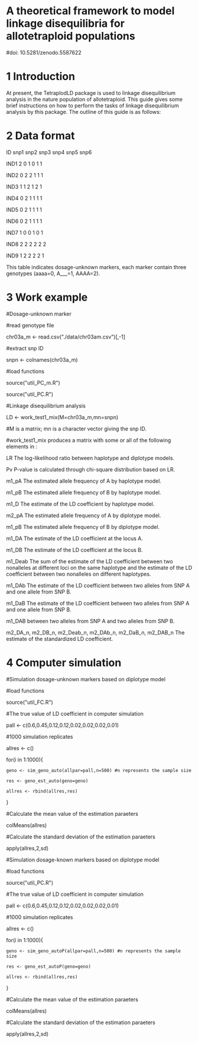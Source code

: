 # A theoretical framework to model linkage disequilibria for allotetraploid populations

#doi: 10.5281/zenodo.5587622
# 1 Introduction 

At present, the TetraplodLD package is used to linkage disequilibrium analysis in the nature population of allotetraploid. This guide gives some brief instructions on how to perform the tasks of linkage disequilibrium analysis by this package. The outline of this guide is as follows:


# 2 Data format

ID         snp1  snp2  snp3  snp4  snp5  snp6

IND1        2     0     1     0     1      1

IND2        0     2     2     1     1      1

IND3        1     1     2     1     2      1

IND4        0     2     1     1     1      1

IND5        0     2     1     1     1      1

IND6        0     2     1     1     1      1

IND7        1     0     0     1     0      1

IND8        2     2     2     2     2      2

IND9        1     2     2     2     2      1

This table indicates dosage-unknown markers, each marker contain three genotypes (aaaa=0, A___=1, AAAA=2). 


# 3 Work example

#Dosage-unknown marker

#read genotype file

chr03a_m <- read.csv("./data/chr03am.csv")[,-1]

#extract snp ID

snpn <- colnames(chr03a_m)

#load functions

source("util_PC_m.R")

source("util_PC.R")

#Linkage disequilibrium analysis

LD <- work_test1_mix(M=chr03a_m,mn=snpn)

#M is a matrix; mn is a character vector giving the snp ID.

#work_test1_mix produces a matrix with some or all of the following elements in :

LR        The log-likelihood ratio between haplotype and diplotype models.

Pv         P-value is calculated through chi-square distribution based on LR.

m1_pA     The estimated allele frequency of A by haplotype model.

m1_pB     The estimated allele frequency of B by haplotype model.

m1_D      The estimate of the LD coefficient by haplotype model.

m2_pA     The estimated allele frequency of A by diplotype model.

m1_pB     The estimated allele frequency of B by diplotype model.

m1_DA     The estimate of the LD coefficient at the locus A.

m1_DB     The estimate of the LD coefficient at the locus B.

m1_Deab    The sum of the estimate of the LD coefficient between two nonalleles at different loci on the same haplotype and the estimate of the LD coefficient between two nonalleles on different haplotypes.

m1_DAb     The estimate of the LD coefficient between two alleles from SNP A and one allele from SNP B.

m1_DaB     The estimate of the LD coefficient between two alleles from SNP A and one allele from SNP B.

m1_DAB     between two alleles from SNP A and two alleles from SNP B.

m2_DA_n, m2_DB_n, m2_Deab_n, m2_DAb_n, m2_DaB_n, m2_DAB_n  The estimate of the standardized LD coefficient.



# 4 Computer simulation

#Simulation dosage-unknown markers based on diplotype model

#load functions

source("util_FC.R")

#The true value of LD coefficient in computer simulation 

pall <- c(0.6,0.45,0.12,0.12,0.02,0.02,0.02,0.01)

#1000 simulation replicates

allres <- c()

for(i in 1:1000){

    geno <- sim_geno_auto(allpar=pall,n=500) #n represents the sample size
    
    res <- geno_est_auto(geno=geno)
    
    allres <- rbind(allres,res)
 }
 
#Calculate the mean value of the estimation paraeters

colMeans(allres)

#Calculate the standard deviation of the estimation paraeters

apply(allres,2,sd)

#Simulation dosage-known markers based on diplotype model

#load functions

source("util_PC.R")

#The true value of LD coefficient in computer simulation 

pall <- c(0.6,0.45,0.12,0.12,0.02,0.02,0.02,0.01)

#1000 simulation replicates

allres <- c()

for(i in 1:1000){

    geno <- sim_geno_autoP(allpar=pall,n=500) #n represents the sample size

    res <- geno_est_autoP(geno=geno)

    allres <- rbind(allres,res)

 }
 
#Calculate the mean value of the estimation paraeters

colMeans(allres)

#Calculate the standard deviation of the estimation paraeters

apply(allres,2,sd)

